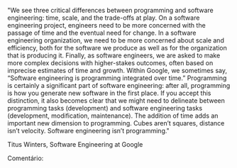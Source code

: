 "We see three critical differences between 
programming and software engineering: time, 
scale, and the trade-offs at play. On a 
software engineering project, engineers need 
to be more concerned with the passage of time 
and the eventual need for change. In a software 
engineering organization, we need to be more 
concerned about scale and efficiency, both for 
the software we produce as well as for the 
organization that is producing it. Finally, 
as software engineers, we are asked to make 
more complex decisions with higher-stakes 
outcomes, often based on imprecise estimates 
of time and growth. Within Google, we sometimes 
say, “Software engineering is programming 
integrated over time.” Programming is certainly 
a significant part of software engineering: after
all, programming is how you generate new software
in the first place. If you accept this 
distinction, it also becomes clear that we might 
need to delineate between programming tasks 
(development) and software engineering tasks 
(development, modification, maintenance). The 
addition of time adds an important new dimension 
to programming. Cubes aren’t squares, distance 
isn’t velocity. Software engineering isn’t 
programming." 

Titus Winters, Software Engineering at Google

Comentário: 
